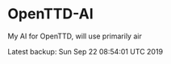 # OpenTTD-AI
My AI for OpenTTD, will use primarily air

Latest backup: Sun Sep 22 08:54:01 UTC 2019
